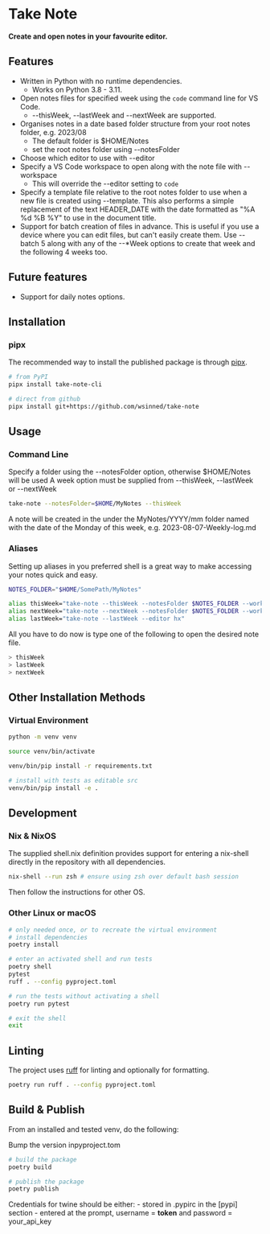 # Take Note

**Create and open notes in your favourite editor.**

## Features

- Written in Python with no runtime dependencies.
  - Works on Python 3.8 - 3.11.
- Open notes files for specified week using the `code` command line for VS Code.
  - --thisWeek, --lastWeek and --nextWeek are supported.
- Organises notes in a date based folder structure from your root notes folder, e.g. 2023/08
  - The default folder is $HOME/Notes
  - set the root notes folder using --notesFolder
- Choose which editor to use with --editor
- Specify a VS Code workspace to open along with the note file with --workspace
  - This will override the --editor setting to `code`
- Specify a template file relative to the root notes folder to use when a new file is created using --template. This also performs a simple replacement of the text HEADER_DATE with the date formatted as "%A %d %B %Y" to use in the document title.
- Support for batch creation of files in advance. This is useful if you use a device where you can edit files, but can't easily create them. Use --batch 5 along with any of the --*Week options to create that week and the following 4 weeks too.

## Future features

- Support for daily notes options.

## Installation

### pipx

The recommended way to install the published package is through [pipx](https://pypa.github.io/pipx/).

```bash
# from PyPI
pipx install take-note-cli

# direct from github
pipx install git+https://github.com/wsinned/take-note
```

## Usage

### Command Line

Specify a folder using the --notesFolder option, otherwise $HOME/Notes will be used
A week option must be supplied from --thisWeek, --lastWeek or --nextWeek

```bash
take-note --notesFolder=$HOME/MyNotes --thisWeek
```

A note will be created in the under the MyNotes/YYYY/mm folder named with the date of the Monday of this week, e.g. 2023-08-07-Weekly-log.md

### Aliases

Setting up aliases in you preferred shell is a great way to make accessing your notes quick and easy.

```bash
NOTES_FOLDER="$HOME/SomePath/MyNotes"

alias thisWeek="take-note --thisWeek --notesFolder $NOTES_FOLDER --workspace notes.code-workspace"
alias nextWeek="take-note --nextWeek --notesFolder $NOTES_FOLDER --workspace notes.code-workspace --batch 5"
alias lastWeek="take-note --lastWeek --editor hx"
```

All you have to do now is type one of the following to open the desired note file.

```bash
> thisWeek
> lastWeek
> nextWeek
```

## Other Installation Methods

### Virtual Environment

```bash
python -m venv venv 

source venv/bin/activate

venv/bin/pip install -r requirements.txt

# install with tests as editable src
venv/bin/pip install -e .

```

## Development

### Nix & NixOS

The supplied shell.nix definition provides support for entering a nix-shell directly in the repository with all dependencies.

```bash
nix-shell --run zsh # ensure using zsh over default bash session
```

Then follow the instructions for other OS.

### Other Linux or macOS

```bash
# only needed once, or to recreate the virtual environment
# install dependencies
poetry install

# enter an activated shell and run tests
poetry shell
pytest
ruff . --config pyproject.toml

# run the tests without activating a shell
poetry run pytest

# exit the shell
exit
```

## Linting

The project uses [ruff](https://github.com/charliermarsh/ruff) for linting and optionally for formatting.

```bash
poetry run ruff . --config pyproject.toml
```

## Build & Publish

From an installed and tested venv, do the following:

Bump the version inpyproject.tom

```bash
# build the package
poetry build

# publish the package
poetry publish
```

Credentials for twine should be either:
    - stored in .pypirc in the [pypi] section
    - entered at the prompt, username = **token** and password = your_api_key
